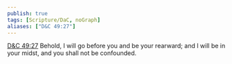 ```yaml
---
publish: true
tags: [Scripture/DaC, noGraph]
aliases: ["D&C 49:27"]
---
```

[D&C 49:27](https://churchofjesuschrist.org/study/scriptures/dc-testament/dc/49?lang=eng&id=p27#p27) Behold, I will go before you and be your rearward; and I will be in your midst, and you shall not be confounded.
